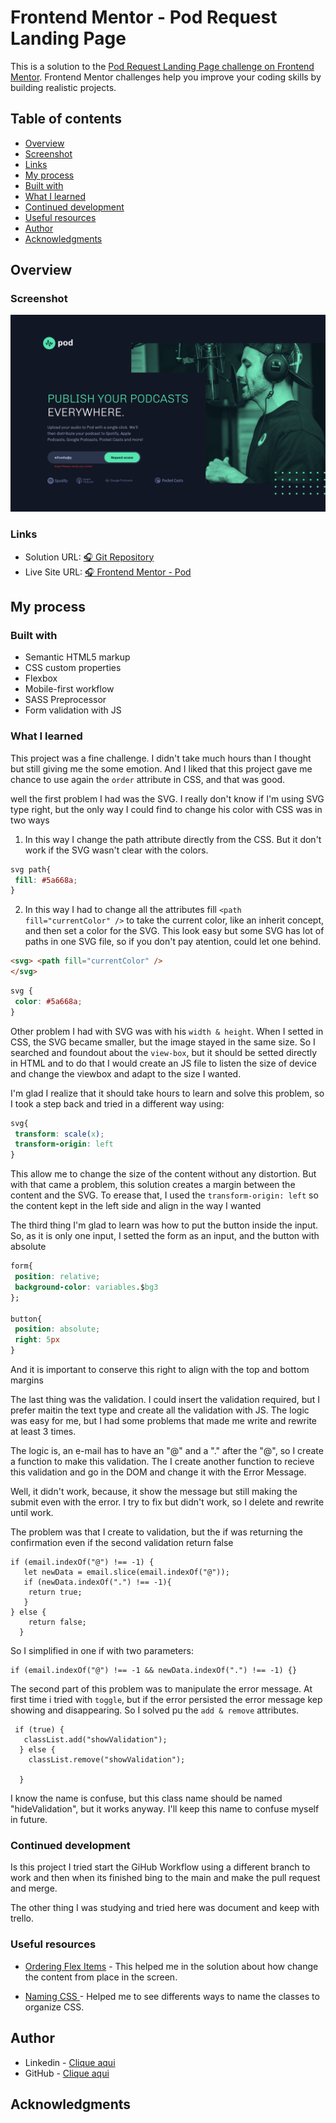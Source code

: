 # Frontend Mentor - Pod Request Landing Page

This is a solution to the [Pod Request Landing Page challenge on Frontend Mentor](https://www.frontendmentor.io/challenges/meet-landing-page-rbTDS6OUR). Frontend Mentor challenges help you improve your coding skills by building realistic projects.

## Table of contents

- [Overview](#overview)
- [Screenshot](#screenshot)
- [Links](#links)
- [My process](#my-process)
- [Built with](#built-with)
- [What I learned](#what-i-learned)
- [Continued development](#continued-development)
- [Useful resources](#useful-resources)
- [Author](#author)
- [Acknowledgments](#acknowledgments)

## Overview

### Screenshot

![](./screenshot.jpg)

### Links

- Solution URL: [🎧 Git Repository](https://github.com/xtirian/Frontend-Mentor-SnyderCut/tree/main/pod-request-access-landing-page)
- Live Site URL: [🎧 Frontend Mentor - Pod](https://pod-alpha.vercel.app/)

## My process

### Built with

- Semantic HTML5 markup
- CSS custom properties
- Flexbox
- Mobile-first workflow
- SASS Preprocessor
- Form validation with JS

### What I learned

This project was a fine challenge. I didn't take much hours than I thought but still giving me the some emotion. And I liked that this project gave me chance to use again the `order` attribute in CSS, and that was good.

well the first problem I had was the SVG. I really don't know if I'm using SVG type right, but the only way I could find to change his color with CSS was in two ways

1. In this way I change the path attribute directly from the CSS. But it don't work if the SVG wasn't clear with the colors.

```CSS
svg path{
 fill: #5a668a;
}
```

2. In this way I had to change all the attributes fill `<path fill="currentColor" />` to take the current color, like an inherit concept, and then set a color for the SVG. This look easy but some SVG has lot of paths in one SVG file, so if you don't pay atention, could let one behind.

```HTML
<svg> <path fill="currentColor" />
</svg>
```

```CSS
svg {
 color: #5a668a;
}
```

Other problem I had with SVG was with his `width & height`. When I setted in CSS, the SVG became smaller, but the image stayed in the same size. So I searched and foundout about the `view-box`, but it should be setted directly in HTML and to do that I would create an JS file to listen the size of device and change the viewbox and adapt to the size I wanted.

I'm glad I realize that it should take hours to learn and solve this problem, so I took a step back and tried in a different way using:

```CSS
svg{
 transform: scale(x);
 transform-origin: left
}
```

This allow me to change the size of the content without any distortion. But with that came a problem, this solution creates a margin between the content and the SVG. To erease that, I used the `transform-origin: left` so the content kept in the left side and align in the way I wanted

The third thing I'm glad to learn was how to put the button inside the input. So, as it is only one input, I setted the form as an input, and the button with absolute

```CSS
form{
 position: relative;
 background-color: variables.$bg3
};

button{
 position: absolute;
 right: 5px
}
```

And it is important to conserve this right to align with the top and bottom margins

The last thing was the validation. I could insert the validation required, but I prefer maitin the text type and create all the validation with JS. The logic was easy for me, but I had some problems that made me write and rewrite at least 3 times.

The logic is, an e-mail has to have an "@" and a "." after the "@", so I create a function to make this validation. The I create another function to recieve this validation and go in the DOM and change it with the Error Message.

Well, it didn't work, because, it show the message but still making the submit even with the error. I try to fix but didn't work, so I delete and rewrite until work.

The problem was that I create to validation, but the if was returning the confirmation even if the second validation return false

```JS
if (email.indexOf("@") !== -1) {
   let newData = email.slice(email.indexOf("@"));
   if (newData.indexOf(".") !== -1){
    return true;
   }
} else {
    return false;
  }
```
So I simplified in one if with two parameters:
```JS
if (email.indexOf("@") !== -1 && newData.indexOf(".") !== -1) {}
```
The second part of this problem was to manipulate the error message. At first time i tried with ```toggle```, but if the error persisted the error message kep showing and disappearing. So I solved pu the ```add & remove``` attributes.

```JS
 if (true) {
   classList.add("showValidation");    
  } else {
    classList.remove("showValidation");
    
  }
```
I know the name is confuse, but this class name should be named "hideValidation", but it works anyway. I'll keep this name to confuse myself in future. 

### Continued development

Is this project I tried start the GiHub Workflow using a different branch to work and then when its finished bing to the main and make the pull request and merge.

The other thing I was studying and tried here was document and keep with trello. 

### Useful resources

- [Ordering Flex Items](https://developer.mozilla.org/pt-BR/docs/Web/CSS/CSS_flexible_box_layout/Ordering_flex_items) - This helped me in the solution about how change the content from place in the screen.

- [Naming CSS ](https://www.freecodecamp.org/news/css-naming-conventions-that-will-save-you-hours-of-debugging-35cea737d849/) - Helped me to see differents ways to name the classes to organize CSS.

## Author

- Linkedin - [Clique aqui](https://www.linkedin.com/in/mf-cunha/x)
- GitHub - [Clique aqui](https://github.com/xtirian/)

## Acknowledgments
